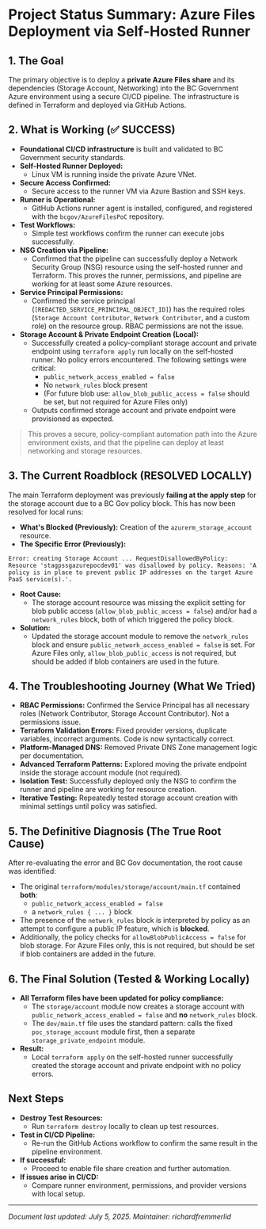 # Project Status Summary: Azure Files Deployment via Self-Hosted Runner

## 1. The Goal
The primary objective is to deploy a **private Azure Files share** and its dependencies (Storage Account, Networking) into the BC Government Azure environment using a secure CI/CD pipeline. The infrastructure is defined in Terraform and deployed via GitHub Actions.

## 2. What is Working (✅ SUCCESS)
- **Foundational CI/CD infrastructure** is built and validated to BC Government security standards.
- **Self-Hosted Runner Deployed:**
  - Linux VM is running inside the private Azure VNet.
- **Secure Access Confirmed:**
  - Secure access to the runner VM via Azure Bastion and SSH keys.
- **Runner is Operational:**
  - GitHub Actions runner agent is installed, configured, and registered with the `bcgov/AzureFilesPoC` repository.
- **Test Workflows:**
  - Simple test workflows confirm the runner can execute jobs successfully.
- **NSG Creation via Pipeline:**
  - Confirmed that the pipeline can successfully deploy a Network Security Group (NSG) resource using the self-hosted runner and Terraform. This proves the runner, permissions, and pipeline are working for at least some Azure resources.
- **Service Principal Permissions:**
  - Confirmed the service principal (`[REDACTED_SERVICE_PRINCIPAL_OBJECT_ID]`) has the required roles (`Storage Account Contributor`, `Network Contributor`, and a custom role) on the resource group. RBAC permissions are not the issue.
- **Storage Account & Private Endpoint Creation (Local):**
  - Successfully created a policy-compliant storage account and private endpoint using `terraform apply` run locally on the self-hosted runner. No policy errors encountered. The following settings were critical:
    - `public_network_access_enabled = false`
    - No `network_rules` block present
    - (For future blob use: `allow_blob_public_access = false` should be set, but not required for Azure Files only)
  - Outputs confirmed storage account and private endpoint were provisioned as expected.

> This proves a secure, policy-compliant automation path into the Azure environment exists, and that the pipeline can deploy at least networking and storage resources.

## 3. The Current Roadblock (RESOLVED LOCALLY)
The main Terraform deployment was previously **failing at the apply step** for the storage account due to a BC Gov policy block. This has now been resolved for local runs:

- **What's Blocked (Previously):** Creation of the `azurerm_storage_account` resource.
- **The Specific Error (Previously):**

```text
Error: creating Storage Account ... RequestDisallowedByPolicy: Resource 'stagpssgazurepocdev01' was disallowed by policy. Reasons: 'A policy is in place to prevent public IP addresses on the target Azure PaaS service(s).'.
```

- **Root Cause:**
  - The storage account resource was missing the explicit setting for blob public access (`allow_blob_public_access = false`) and/or had a `network_rules` block, both of which triggered the policy block.
- **Solution:**
  - Updated the storage account module to remove the `network_rules` block and ensure `public_network_access_enabled = false` is set. For Azure Files only, `allow_blob_public_access` is not required, but should be added if blob containers are used in the future.

## 4. The Troubleshooting Journey (What We Tried)
- **RBAC Permissions:** Confirmed the Service Principal has all necessary roles (Network Contributor, Storage Account Contributor). Not a permissions issue.
- **Terraform Validation Errors:** Fixed provider versions, duplicate variables, incorrect arguments. Code is now syntactically correct.
- **Platform-Managed DNS:** Removed Private DNS Zone management logic per documentation.
- **Advanced Terraform Patterns:** Explored moving the private endpoint inside the storage account module (not required).
- **Isolation Test:** Successfully deployed only the NSG to confirm the runner and pipeline are working for resource creation.
- **Iterative Testing:** Repeatedly tested storage account creation with minimal settings until policy was satisfied.

## 5. The Definitive Diagnosis (The True Root Cause)
After re-evaluating the error and BC Gov documentation, the root cause was identified:

- The original `terraform/modules/storage/account/main.tf` contained **both**:
  - `public_network_access_enabled = false`
  - a `network_rules { ... }` block
- The presence of the `network_rules` block is interpreted by policy as an attempt to configure a public IP feature, which is **blocked**.
- Additionally, the policy checks for `allowBlobPublicAccess = false` for blob storage. For Azure Files only, this is not required, but should be set if blob containers are added in the future.

## 6. The Final Solution (Tested & Working Locally)
- **All Terraform files have been updated for policy compliance:**
  - The `storage/account` module now creates a storage account with `public_network_access_enabled = false` and **no** `network_rules` block.
  - The `dev/main.tf` file uses the standard pattern: calls the fixed `poc_storage_account` module first, then a separate `storage_private_endpoint` module.
- **Result:**
  - Local `terraform apply` on the self-hosted runner successfully created the storage account and private endpoint with no policy errors.

## Next Steps
- **Destroy Test Resources:**
  - Run `terraform destroy` locally to clean up test resources.
- **Test in CI/CD Pipeline:**
  - Re-run the GitHub Actions workflow to confirm the same result in the pipeline environment.
- **If successful:**
  - Proceed to enable file share creation and further automation.
- **If issues arise in CI/CD:**
  - Compare runner environment, permissions, and provider versions with local setup.

---

*Document last updated: July 5, 2025. Maintainer: richardfremmerlid*
